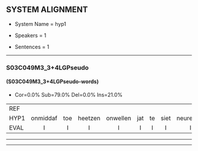 
## SYSTEM ALIGNMENT

- System Name = hyp1

- Speakers = 1

- Sentences = 1

---

### S03C049M3_3+4LGPseudo

#### (S03C049M3_3+4LGPseudo-words)

- Cor=0.0%	Sub=79.0%	Del=0.0%	Ins=21.0%

|  |  |  |  |  |  |  |  |  |  |  |  |  |  |  |  |  |  |  |  |  |  |  |  |  |  |  |  |  |  |  |  |  |  |  |  |  |  |  |  |  |  |  |  |  |  |  |  |  |  |  |  |  |  |  |  |  |  |  |  |  |  |  |
|:--- |:---:|:---:|:---:|:---:|:---:|:---:|:---:|:---:|:---:|:---:|:---:|:---:|:---:|:---:|:---:|:---:|:---:|:---:|:---:|:---:|:---:|:---:|:---:|:---:|:---:|:---:|:---:|:---:|:---:|:---:|:---:|:---:|:---:|:---:|:---:|:---:|:---:|:---:|:---:|:---:|:---:|:---:|:---:|:---:|:---:|:---:|:---:|:---:|:---:|:---:|:---:|:---:|:---:|:---:|:---:|:---:|:---:|:---:|:---:|:---:|:---:|:---:|
| REF |  |  |  |  |  |  |  |  |  |  |  |  |  | ometuif | toejietsen | oonwijlen | jattesiet | nurudien | stoenydaas | deuveltek | juitonie | gevijdel | sidowaan | spekkeraai | wachteniek | verpierik | nappegreeuw | mantaroen | schielendaspen | * | * | * | crobeklunker | * | * | * | kabbestepen | verwarig | ooiebiekje | fandelig | * | jalekrewen | smoralij | zeekvlachine | kanaroe | toineetlijgen | meitsegrok | kantelogsten | ondermind | choporatie | zennebral | ijraspangen | blottenduuf | * | girdofhaalder | tobbermoeit | poentalschouden | havedil | verbrakkertje | * | gerauwejaak | hapeneren |
| HYP1 | onmiddaf | toe | heetzen | onwellen | jat | te | siet | neuredien | stone | das | duivel | ik | jetoni | geveidel | cicam | spikerai | wachtteniek | verpiek | nappergrieuw | mantaroon | schil | schilgelentasm | kropkrobekklunner | klunker | kabesippen | verwaring | oi | je | biekje | van | deling | jale | jallekriwen | smoral | hè | zikflachine | kan | naar | ro | et | leggen | met | sekrok | kantelocten | onder | mind | shoporatie | cenne | bral | eraspangen | po | ploten | dief | girttoffelder | tober | mot | puntalschauden | havendiel | verbrak | kertje | gerauwenjaak | hapenneren |
| EVAL | I | I | I | I | I | I | I | I | I | I | I | I | I | S | S | S | S | S | S | S | S | S | S | S | S | S | S | S | S | S | S | S | S | S | S | S | S | S | S | S | S | S | S | S | S | S | S | S | S | S | S | S | S | S | S | S | S | S | S | S | S | S |
---

---
